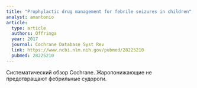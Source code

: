 ```yaml
---
title: "Prophylactic drug management for febrile seizures in children"
analyst: amantonio
article:
  type: article
  authors: Offringa
  year: 2017
  journal: Cochrane Database Syst Rev
  link: https://www.ncbi.nlm.nih.gov/pubmed/28225210
  pubmed: 28225210
---
```


Систематический обзор Cochrane. Жаропонижающие не предотвращают фебрильные судороги.
